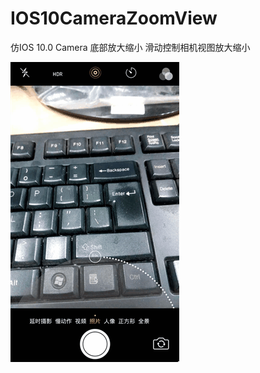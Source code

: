 # IOS10CameraZoomView
仿IOS 10.0 Camera 底部放大缩小 滑动控制相机视图放大缩小

![image](https://github.com/lhwCoding/IOS10CameraZoomView/blob/master/gif/camera_zoom.gif)   
